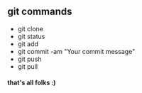 ## git commands
- git clone
- git status
- git add
- git commit -am "Your commit message"
- git push
- git pull


#### that's all folks :)
